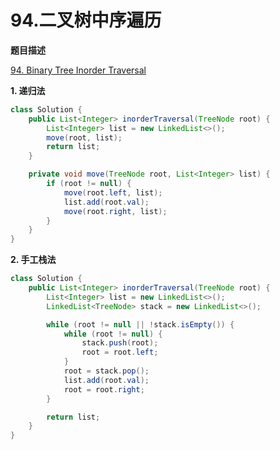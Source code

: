 # 94.二叉树中序遍历

**题目描述**

[94. Binary Tree Inorder Traversal](https://leetcode.com/problems/binary-tree-inorder-traversal/)

**1. 递归法**

```java
class Solution {
    public List<Integer> inorderTraversal(TreeNode root) {
        List<Integer> list = new LinkedList<>();
        move(root, list);
        return list;
    }

    private void move(TreeNode root, List<Integer> list) {
        if (root != null) {
            move(root.left, list);
            list.add(root.val);
            move(root.right, list);
        }
    }
}
```

**2. 手工栈法**

```java
class Solution {
    public List<Integer> inorderTraversal(TreeNode root) {
        List<Integer> list = new LinkedList<>();
        LinkedList<TreeNode> stack = new LinkedList<>();

        while (root != null || !stack.isEmpty()) {
            while (root != null) {
                stack.push(root);
                root = root.left;
            }
            root = stack.pop();
            list.add(root.val);
            root = root.right;
        }

        return list;
    }
}
```